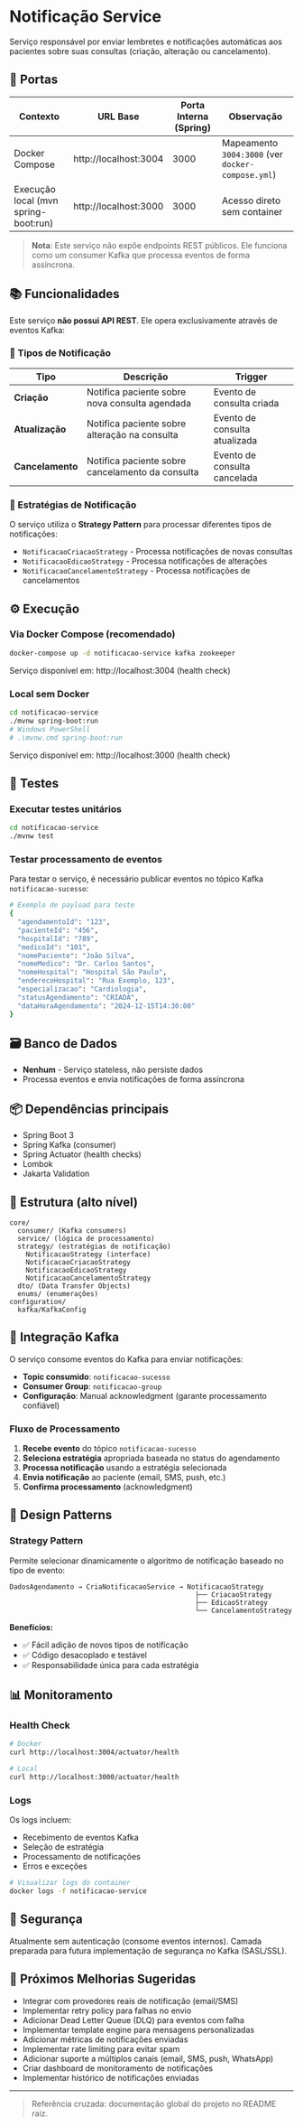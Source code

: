 # Notificação Service

Serviço responsável por enviar lembretes e notificações automáticas aos pacientes sobre suas consultas (criação, alteração ou cancelamento).

## 🔌 Portas

| Contexto | URL Base | Porta Interna (Spring) | Observação |
|----------|----------|------------------------|------------|
| Docker Compose | http://localhost:3004 | 3000 | Mapeamento `3004:3000` (ver `docker-compose.yml`) |
| Execução local (mvn spring-boot:run) | http://localhost:3000 | 3000 | Acesso direto sem container |

> **Nota**: Este serviço não expõe endpoints REST públicos. Ele funciona como um consumer Kafka que processa eventos de forma assíncrona.

## 📚 Funcionalidades

Este serviço **não possui API REST**. Ele opera exclusivamente através de eventos Kafka:

### 📨 Tipos de Notificação

| Tipo | Descrição | Trigger |
|------|-----------|---------|
| **Criação** | Notifica paciente sobre nova consulta agendada | Evento de consulta criada |
| **Atualização** | Notifica paciente sobre alteração na consulta | Evento de consulta atualizada |
| **Cancelamento** | Notifica paciente sobre cancelamento da consulta | Evento de consulta cancelada |

### 🎯 Estratégias de Notificação

O serviço utiliza o **Strategy Pattern** para processar diferentes tipos de notificações:

- `NotificacaoCriacaoStrategy` - Processa notificações de novas consultas
- `NotificacaoEdicaoStrategy` - Processa notificações de alterações
- `NotificacaoCancelamentoStrategy` - Processa notificações de cancelamentos

## ⚙️ Execução

### Via Docker Compose (recomendado)
```bash
docker-compose up -d notificacao-service kafka zookeeper
```
Serviço disponível em: http://localhost:3004 (health check)

### Local sem Docker
```bash
cd notificacao-service
./mvnw spring-boot:run
# Windows PowerShell
# .\mvnw.cmd spring-boot:run
```
Serviço disponível em: http://localhost:3000 (health check)

## 🧪 Testes

### Executar testes unitários
```bash
cd notificacao-service
./mvnw test
```

### Testar processamento de eventos
Para testar o serviço, é necessário publicar eventos no tópico Kafka `notificacao-sucesso`:

```bash
# Exemplo de payload para teste
{
  "agendamentoId": "123",
  "pacienteId": "456",
  "hospitalId": "789",
  "medicoId": "101",
  "nomePaciente": "João Silva",
  "nomeMedico": "Dr. Carlos Santos",
  "nomeHospital": "Hospital São Paulo",
  "enderecoHospital": "Rua Exemplo, 123",
  "especializacao": "Cardiologia",
  "statusAgendamento": "CRIADA",
  "dataHoraAgendamento": "2024-12-15T14:30:00"
}
```

## 🗃️ Banco de Dados
- **Nenhum** - Serviço stateless, não persiste dados
- Processa eventos e envia notificações de forma assíncrona

## 📦 Dependências principais
- Spring Boot 3
- Spring Kafka (consumer)
- Spring Actuator (health checks)
- Lombok
- Jakarta Validation

## 🧩 Estrutura (alto nível)
```
core/
  consumer/ (Kafka consumers)
  service/ (lógica de processamento)
  strategy/ (estratégias de notificação)
    NotificacaoStrategy (interface)
    NotificacaoCriacaoStrategy
    NotificacaoEdicaoStrategy
    NotificacaoCancelamentoStrategy
  dto/ (Data Transfer Objects)
  enums/ (enumerações)
configuration/
  kafka/KafkaConfig
```

## 🔄 Integração Kafka

O serviço consome eventos do Kafka para enviar notificações:

- **Topic consumido**: `notificacao-sucesso`
- **Consumer Group**: `notificacao-group`
- **Configuração**: Manual acknowledgment (garante processamento confiável)

### Fluxo de Processamento

1. **Recebe evento** do tópico `notificacao-sucesso`
2. **Seleciona estratégia** apropriada baseada no status do agendamento
3. **Processa notificação** usando a estratégia selecionada
4. **Envia notificação** ao paciente (email, SMS, push, etc.)
5. **Confirma processamento** (acknowledgment)

## 🎨 Design Patterns

### Strategy Pattern
Permite selecionar dinamicamente o algoritmo de notificação baseado no tipo de evento:

```
DadosAgendamento → CriaNotificacaoService → NotificacaoStrategy
                                              ├── CriacaoStrategy
                                              ├── EdicaoStrategy
                                              └── CancelamentoStrategy
```

**Benefícios:**
- ✅ Fácil adição de novos tipos de notificação
- ✅ Código desacoplado e testável
- ✅ Responsabilidade única para cada estratégia

## 📊 Monitoramento

### Health Check
```bash
# Docker
curl http://localhost:3004/actuator/health

# Local
curl http://localhost:3000/actuator/health
```

### Logs
Os logs incluem:
- Recebimento de eventos Kafka
- Seleção de estratégia
- Processamento de notificações
- Erros e exceções

```bash
# Visualizar logs do container
docker logs -f notificacao-service
```

## 🔐 Segurança
Atualmente sem autenticação (consome eventos internos). Camada preparada para futura implementação de segurança no Kafka (SASL/SSL).

## 🧭 Próximos Melhorias Sugeridas
- Integrar com provedores reais de notificação (email/SMS)
- Implementar retry policy para falhas no envio
- Adicionar Dead Letter Queue (DLQ) para eventos com falha
- Implementar template engine para mensagens personalizadas
- Adicionar métricas de notificações enviadas
- Implementar rate limiting para evitar spam
- Adicionar suporte a múltiplos canais (email, SMS, push, WhatsApp)
- Criar dashboard de monitoramento de notificações
- Implementar histórico de notificações enviadas

---
> Referência cruzada: documentação global do projeto no README raiz.

